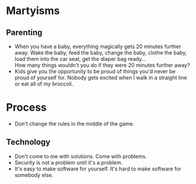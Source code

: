 # Martyisms

## Parenting

- When you have a baby, everything magically gets 20 minutes further away. Wake the baby, feed the baby, change the baby, clothe the baby, load them into the car seat, get the diaper bag ready...  
  How many things wouldn't you do if they were 20 minutes further away?
- Kids give you the opportunity to be proud of things you'd never be proud of yourself for. Nobody gets excited when I walk in a straight line or eat all of my broccoli.

# Process

- Don't change the rules in the middle of the game.

## Technology

- Don't come to me with solutions. Come with problems.
- Security is not a problem until it's a problem.
- It's easy to make software for yourself. It's hard to make software for somebody else.
